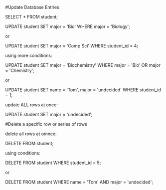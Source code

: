 #Update Database Entries

SELECT * FROM student;

UPDATE student
SET major = 'Bio'
WHERE major = 'Biology';

or

UPDATE student
SET major = 'Comp Sci'
WHERE student_id = 4;

using more conditions:

UPDATE student
SET major = 'Biochemistry'
WHERE major = 'Bio' OR major = 'Chemistry';

or

UPDATE student
SET name = 'Tom', major = 'undecided'
WHERE student_id = 1;

update ALL rows at once:

UPDATE student
SET major = 'undecided';

#Delete a specific row or series of rows

delete all rows at omnce:

DELETE FROM student;

using conditions:

DELETE FROM student
WHERE student_id = 5;

or

DELETE FROM student
WHERE name = 'Tom' AND major =  'undecided';

